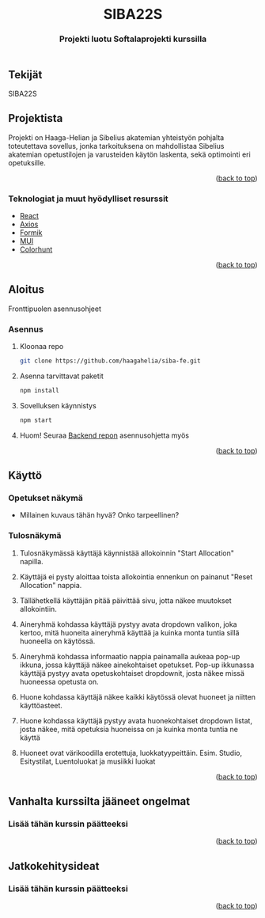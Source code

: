 <div id="top"></div>

<!-- PROJECT LOGO -->
<br />
<div align="center">
  
<h1 align="center">SIBA22S</h1>

<h3 align="center">
    Projekti luotu Softalaprojekti kurssilla <br />
<br />
</div>

## Tekijät
  <p>SIBA22S</p>

<!-- ABOUT THE PROJECT -->
## Projektista

Projekti on Haaga-Helian ja Sibelius akatemian yhteistyön pohjalta toteutettava sovellus, jonka tarkoituksena on mahdollistaa Sibelius akatemian opetustilojen ja varusteiden käytön laskenta, sekä optimointi eri opetuksille.

<p align="right">(<a href="#top">back to top</a>)</p>

### Teknologiat ja muut hyödylliset resurssit

* [React](https://reactjs.org/)
* [Axios](https://www.npmjs.com/package/axios)
* [Formik](https://formik.org/)
* [MUI](https://mui.com/)
* [Colorhunt](https://colorhunt.co/)

<p align="right">(<a href="#top">back to top</a>)</p>

<!-- GETTING STARTED -->
## Aloitus

Fronttipuolen asennusohjeet

### Asennus

1. Kloonaa repo
   ```sh
   git clone https://github.com/haagahelia/siba-fe.git
   ```
2. Asenna tarvittavat paketit
   ```sh
   npm install
   ```

3. Sovelluksen käynnistys
   ```sh
   npm start
   ```
4. Huom! Seuraa [Backend repon](https://github.com/haagahelia/Siba_be) asennusohjetta myös


<p align="right">(<a href="#top">back to top</a>)</p>

## Käyttö
### Opetukset näkymä
* Millainen kuvaus tähän hyvä? Onko tarpeellinen?
### Tulosnäkymä

1. Tulosnäkymässä käyttäjä käynnistää allokoinnin "Start Allocation" napilla.

2. Käyttäjä ei pysty aloittaa toista allokointia ennenkun on painanut "Reset Allocation" nappia.

3. Tällähetkellä käyttäjän pitää päivittää sivu, jotta näkee muutokset allokointiin.

4. Aineryhmä kohdassa käyttäjä pystyy avata dropdown valikon, joka kertoo, mitä huoneita aineryhmä käyttää ja kuinka monta tuntia sillä huoneella on käytössä.

5. Aineryhmä kohdassa informaatio nappia painamalla aukeaa pop-up ikkuna, jossa käyttäjä näkee ainekohtaiset opetukset. 
   Pop-up ikkunassa käyttäjä pystyy avata opetuskohtaiset dropdownit, josta näkee missä huoneessa opetusta on.

6. Huone kohdassa käyttäjä näkee kaikki käytössä olevat huoneet ja niitten käyttöasteet. 

7. Huone kohdassa käyttäjä pystyy avata huonekohtaiset dropdown listat, josta näkee, mitä opetuksia huoneissa on ja kuinka monta tuntia ne käyttä

8. Huoneet ovat värikoodilla erotettuja, luokkatyypeittäin. Esim. Studio, Esitystilat, Luentoluokat ja musiikki luokat


<p align="right">(<a href="#top">back to top</a>)</p>

## Vanhalta kurssilta jääneet ongelmat
### Lisää tähän kurssin päätteeksi


<p align="right">(<a href="#top">back to top</a>)</p>

## Jatkokehitysideat
### Lisää tähän kurssin päätteeksi

<p align="right">(<a href="#top">back to top</a>)</p>
